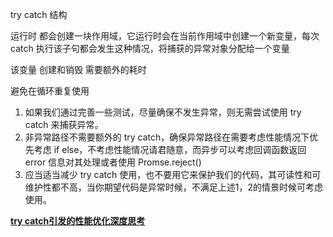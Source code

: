 
try catch 结构 

运行时 都会创建一块作用域，它运行时会在当前作用域中创建一个新变量，每次 catch 执行该子句都会发生这种情况，将捕获的异常对象分配给一个变量

该变量 创建和销毁 需要额外的耗时

避免在循环重复使用

1. 如果我们通过完善一些测试，尽量确保不发生异常，则无需尝试使用 try catch 来捕获异常。
2. 非异常路径不需要额外的 try catch，确保异常路径在需要考虑性能情况下优先考虑 if else，不考虑性能情况请君随意，而异步可以考虑回调函数返回 error 信息对其处理或者使用 Promse.reject()
3. 应当适当减少 try catch 使用，也不要用它来保护我们的代码，其可读性和可维护性都不高，当你期望代码是异常时候，不满足上述1，2的情景时候可考虑使用。


**[try catch引发的性能优化深度思考](https://github.com/Wscats/CV/issues/33)**
